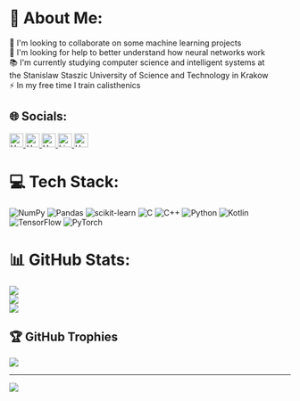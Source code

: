 # 💫 About Me:
🔭 I'm looking to collaborate on some machine learning projects<br>🤝 I'm looking for help to better understand how neural networks work <br>📚 I'm currently studying computer science and intelligent systems at <br>the Stanislaw Staszic University of Science and Technology in Krakow<br>⚡ In my free time I train calisthenics



## 🌐 Socials:
<a href="https://Mkoek213.github.io/">
  <img src="https://img.shields.io/badge/My%20Website-000000?style=for-the-badge&logo=internetexplorer&logoColor=%230076D6" height="25" alt="HackerRank">
<a href="https://www.cloudskillsboost.google/public_profiles/9e31f376-eebe-444d-b65e-8d673b0d17b4">
  <img src="https://img.shields.io/badge/GoogleCloud-%25?style=for-the-badge&logo=googlecloud&logoColor=%234285F4&color=black" height="25" alt="HackerRank">
<a href="https://www.hackerrank.com/profile/mikolaj_kolek2">
  <img src="https://img.shields.io/badge/-Hackerrank-2EC866?style=for-the-badge&logo=HackerRank&logoColor=white" height="25" alt="HackerRank">
</a>
<a href="https://www.linkedin.com/in/miko%C5%82aj-ko%C5%82ek-2b41292a0/">
  <img src="https://img.shields.io/badge/LinkedIn-%230077B5.svg?logo=linkedin&logoColor=white" height="25" alt="LinkedIn">
</a>
<a href="https://leetcode.com/Mkoek213/">
  <img src="https://img.shields.io/badge/LeetCode-000000?style=for-the-badge&logo=LeetCode&logoColor=#d16c06" height="25" alt="HackerRank">
</a>



# 💻 Tech Stack:
![NumPy](https://img.shields.io/badge/numpy-%23013243.svg?style=for-the-badge&logo=numpy&logoColor=white) ![Pandas](https://img.shields.io/badge/pandas-%23150458.svg?style=for-the-badge&logo=pandas&logoColor=white) ![scikit-learn](https://img.shields.io/badge/scikit--learn-%23F7931E.svg?style=for-the-badge&logo=scikit-learn&logoColor=white) ![C](https://img.shields.io/badge/c-%2300599C.svg?style=for-the-badge&logo=c&logoColor=white) ![C++](https://img.shields.io/badge/c++-%2300599C.svg?style=for-the-badge&logo=c%2B%2B&logoColor=white) ![Python](https://img.shields.io/badge/python-3670A0?style=for-the-badge&logo=python&logoColor=ffdd54) ![Kotlin](https://img.shields.io/badge/kotlin-%237F52FF.svg?style=for-the-badge&logo=kotlin&logoColor=white) ![TensorFlow](https://img.shields.io/badge/TensorFlow-%23FF6F00.svg?style=for-the-badge&logo=TensorFlow&logoColor=white) ![PyTorch](https://img.shields.io/badge/PyTorch-%23EE4C2C.svg?style=for-the-badge&logo=PyTorch&logoColor=white)
# 📊 GitHub Stats:
![](https://github-readme-stats.vercel.app/api?username=Cz4rNy213&theme=dark&hide_border=false&include_all_commits=true&count_private=true)<br/>
![](https://github-readme-streak-stats.herokuapp.com/?user=Cz4rNy213&theme=dark&hide_border=false)<br/>
![](https://github-readme-stats.vercel.app/api/top-langs/?username=Cz4rNy213&theme=dark&hide_border=false&include_all_commits=true&count_private=true&layout=compact)

## 🏆 GitHub Trophies
![](https://github-profile-trophy.vercel.app/?username=Cz4rNy213&theme=radical&no-frame=true&no-bg=false&margin-w=4)

---
[![](https://visitcount.itsvg.in/api?id=Cz4rNy213&icon=0&color=0)](https://visitcount.itsvg.in)

